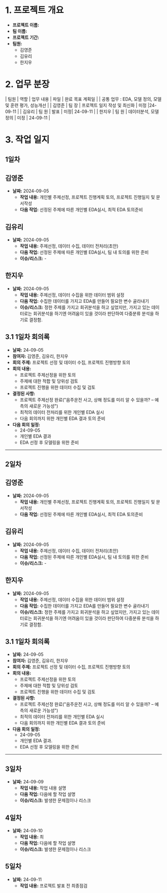 # 1. 프로젝트 개요
- **프로젝트 이름:** 
- **팀 이름:** 
- **프로젝트 기간:** 
- **팀원:**
  - 김영준
  - 김유리
  - 한지우

# 2. 업무 분장

| 팀원 | 역할 | 업무 내용 | 파일 | 완료 목표 계획일 |
| 공통 업무 : EDA, 모델 정의, 모델 및 훈련 평가, 성능개선 |
| 김영준 | 팀 장 | 프로젝트 일지 작성 및 최신화 | 미정 |24-09-11 |
| 김유리 | 팀 원 | 발표  | 미정| 24-09-11 |
| 한지우 | 팀 원 | 데이터분석, 모델 정의 | 미정 | 24-09-11 |

# 3. 작업 일지

## 1일차
## 김영준
- **날짜:** 2024-09-05
  - **작업 내용:** 개인별 주제선정, 프로젝트 진행계획 토의, 프로젝트 진행일지 및 문서작성
  - **다음 작업:** 선정된 주제에 따른 개인별 EDA실시, 최적 EDA 토의준비

## 김유리
- **날짜:** 2024-09-05
  - **작업 내용:** 주제선정, 데이터 수집, 데이터 전처리(초안)
  - **다음 작업:** 선정된 주제에 따른 개인별 EDA실시, 팀 내 토의를 위한 준비
  - **이슈/리스크:**  - 

## 한지우
- **날짜:** 2024-09-05
  - **작업 내용:** 주제선정, 데이터 수집을 위한 데이터 범위 설정
  - **다음 작업:** 수집한 데이터를 가지고 EDA를 만들어 필요한 변수 골라내기
  - **이슈/리스크:** 정한 주제를 가지고 회귀분석을 하고 싶었지만, 가지고 있는 데이터로는 회귀분석을 하기엔 어려움이 있을 것이라 판단하여 다중분류 분석을 하기로 결정함.


## 3.1  1일차 회의록
- **날짜:** 24-09-05
- **참여자:** 김영준, 김유리, 한지우
- **회의 주제:** 프로젝트 선정 및 데이터 수집, 프로젝트 진행방향 토의
- **회의 내용:**
  - 프로젝트 주제선정을 위한 토의
  - 주제에 대한 적합 및 당위성 검토
  - 프로젝트 진행을 위한 데이터 수집 및 검토
- **결정된 사항:** 
  - 프로젝트 주제선정 완료("음주운전 사고, 상해 정도를 미리 알 수 있을까? – 예측의 새로운 가능성")
  - 최적의 데이터 전처리를 위한 개인별 EDA 실시
  - 다음 회의까지 위한 개인별 EDA 결과 토의 준비
- **다음 회의 일정:** 
  - 24-09-05  
  - 개인별 EDA 결과
  - EDA 선정 후 모델링을 위한 준비
---
## 2일차
## 김영준
- **날짜:** 2024-09-05
  - **작업 내용:** 개인별 주제선정, 프로젝트 진행계획 토의, 프로젝트 진행일지 및 문서작성
  - **다음 작업:** 선정된 주제에 따른 개인별 EDA실시, 최적 EDA 토의준비

## 김유리
- **날짜:** 2024-09-05
  - **작업 내용:** 주제선정, 데이터 수집, 데이터 전처리(초안)
  - **다음 작업:** 선정된 주제에 따른 개인별 EDA실시, 팀 내 토의를 위한 준비
  - **이슈/리스크:**  - 

## 한지우
- **날짜:** 2024-09-05
  - **작업 내용:** 주제선정, 데이터 수집을 위한 데이터 범위 설정
  - **다음 작업:** 수집한 데이터를 가지고 EDA를 만들어 필요한 변수 골라내기
  - **이슈/리스크:** 정한 주제를 가지고 회귀분석을 하고 싶었지만, 가지고 있는 데이터로는 회귀분석을 하기엔 어려움이 있을 것이라 판단하여 다중분류 분석을 하기로 결정함.

## 3.1  1일차 회의록
- **날짜:** 24-09-05
- **참여자:** 김영준, 김유리, 한지우
- **회의 주제:** 프로젝트 선정 및 데이터 수집, 프로젝트 진행방향 토의
- **회의 내용:**
  - 프로젝트 주제선정을 위한 토의
  - 주제에 대한 적합 및 당위성 검토
  - 프로젝트 진행을 위한 데이터 수집 및 검토
- **결정된 사항:** 
  - 프로젝트 주제선정 완료("음주운전 사고, 상해 정도를 미리 알 수 있을까? – 예측의 새로운 가능성")
  - 최적의 데이터 전처리를 위한 개인별 EDA 실시
  - 다음 회의까지 위한 개인별 EDA 결과 토의 준비
- **다음 회의 일정:** 
  - 24-09-05  
  - 개인별 EDA 결과.
  - EDA 선정 후 모델링을 위한 준비

---

## 3일차

- **날짜:** 24-09-09
  - **작업 내용:** 작업 내용 설명
  - **다음 작업:** 다음에 할 작업 설명
  - **이슈/리스크:** 발생한 문제점이나 리스크


## 4일차

- **날짜:** 24-09-10
  - **작업 내용:** 최
  - **다음 작업:** 다음에 할 작업 설명
  - **이슈/리스크:** 발생한 문제점이나 리스크


## 5일차

- **날짜:** 24-09-11
  - **작업 내용:** 프로젝트 발표 전 최종점검

  

